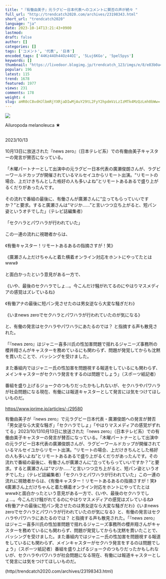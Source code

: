 ```yaml
---
title: "『有働由美子』元ラグビー日本代表へのコメントに賛否の声が続々 "
full_url: "http://trendcatch2020.com/archives/23198343.html"
short_url: "trendcatch2020"
language: "ja"
date: 2023-10-14T13:21:43+0900
lastmod: 
draft: false
author: []
categories: []
tags: ['コメント', '代表', '日本']
encoded_tags: ['44Kz44Oh44Oz44OI', '5Luj6KGo', '5pel5pys']
keywords: []
thumbnail: "https://livedoor.blogimg.jp/trendcatch_123/imgs/e/8/e83b0a44.jpg"
popular: 196
latest: 115
trend: 1678
featured: 1977
views: 231
comments: 178
weight: 4
slug: aHR0cC8vdHJlbmRjYXRjaDIwMjAuY29tL2FyY2hpdmVzLzIzMTk4MzQzLmh0bWw=
---
```


![](https://livedoor.blogimg.jp/trendcatch_123/imgs/e/8/e83b0a44.jpg)

<div><p>Ailuropoda melanoleuca ★ </p><br> 2023/10/13 <br> <br> 10月13日に放送された『news zero』（日本テレビ系）での有働由美子キャスターの発言が賛否になっている。 <br> <br> 「木曜パートナーとして出演中の元ラグビー日本代表の廣瀬俊朗さんが、ラグビーワールドカップが開催されているマルセイユからリモート出演。“リモートの場合、上だけきちんとした格好の人も多いよね”とリモートあるあるで盛り上がるくだりがあったんです。 <br> <br> その流れで番組の最後に、有働さんが廣瀬さんに“立ってもらっていいですか？”と要求。すると廣瀬さんは“マジか……”と言いつつ立ち上がると、短パン姿というオチでした」（テレビ誌編集者） <br> <br> 「セクハラとパワハラが行われていた」 <br> <br> この一連の流れに視聴者からは、 <br> <br> 《有働キャスター！リモートあるあるの指摘さすが！笑》 <br> <br> 《廣瀬さん上だけちゃんと着た横着オンライン対応をホントにやってたとはwww》 <br> <br> と面白かったという意見がある一方で、 <br> <br> 《いや、最後のセクハラでしょ…。今こんだけ騒がれてるのにやはりマスメディアの感覚はズレているね》 <br> <br> 《有働アナの最後に短パン見させたのは男女逆なら大変な騒ぎだわ》 <br> <br> 《いまnews zeroでセクハラとパワハラが行われていたのが気になる》 <br> <br> と、有働の発言はセクハラやパワハラにあたるのでは？ と指摘する声も散見された。 <br> <br> 「『news zero』はジャニー喜多川氏の性加害問題で揺れるジャニーズ事務所の櫻井翔さんがキャスターを務めているにも関わらず、問題が発覚してからも沈黙を貫いたことで、バッシングを受けました。 <br> <br> また番組内ではジャニー氏の性加害を問題視する報道をしているにも関わらず、メインキャスターがセクハラ発言をするのは問題でしょう」（スポーツ紙記者） <br> <br> 番組を盛り上げるジョークのつもりだったかもしれないが、セクハラやパワハラが社会問題になる現在、有働には報道キャスターとして発言には気をつけてほしいものだ。 <br> <br> <a target='_blank' href='https//www.jprime.jp/articles/-/29580'>https//www.jprime.jp/articles/-/29580</a> <p>有働由美子が『news zero』で元ラグビー日本代表・廣瀬俊朗への発言が賛否「男女逆なら大変な騒ぎ」「セクハラでしょ」「やはりマスメディアの感覚がずれてる」2023/10/1310月13日に放送された『news zero』（日本テレビ系）での有働由美子キャスターの発言が賛否になっている。「木曜パートナーとして出演中の元ラグビー日本代表の廣瀬俊朗さんが、ラグビーワールドカップが開催されているマルセイユからリモート出演。“リモートの場合、上だけきちんとした格好の人も多いよね”とリモートあるあるで盛り上がるくだりがあったんです。その流れで番組の最後に、有働さんが廣瀬さんに“立ってもらっていいですか？”と要求。すると廣瀬さんは“マジか……”と言いつつ立ち上がると、短パン姿というオチでした」（テレビ誌編集者）「セクハラとパワハラが行われていた」この一連の流れに視聴者からは、《有働キャスター！リモートあるあるの指摘さすが！笑》《廣瀬さん上だけちゃんと着た横着オンライン対応をホントにやってたとはwww》と面白かったという意見がある一方で、《いや、最後のセクハラでしょ…。今こんだけ騒がれてるのにやはりマスメディアの感覚はズレているね》《有働アナの最後に短パン見させたのは男女逆なら大変な騒ぎだわ》《いまnews zeroでセクハラとパワハラが行われていたのが気になる》と、有働の発言はセクハラやパワハラにあたるのでは？ と指摘する声も散見された。「『news zero』はジャニー喜多川氏の性加害問題で揺れるジャニーズ事務所の櫻井翔さんがキャスターを務めているにも関わらず、問題が発覚してからも沈黙を貫いたことで、バッシングを受けました。また番組内ではジャニー氏の性加害を問題視する報道をしているにも関わらず、メインキャスターがセクハラ発言をするのは問題でしょう」（スポーツ紙記者）番組を盛り上げるジョークのつもりだったかもしれないが、セクハラやパワハラが社会問題になる現在、有働には報道キャスターとして発言には気をつけてほしいものだ。</p></div>

(http//trendcatch2020.com/archives/23198343.html)
